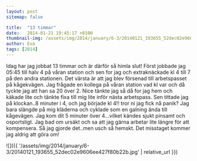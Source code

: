 ```yaml
---
layout: post
sitemap: false

title:  "13 timmar"
date:   2014-01-21 19:45:17 +0100
thumbnail-img: /assets/img/2014/january/6-3/20140121_193655_52dec02e9606ee427f80b22b.jpg
author: Eva
tags: [2014]
---
```


Idag har jag jobbat 13 timmar och är därför så himla slut! Först jobbade jag 05:45 till halv 4 på våran station och sen for jag och extraknäckade kl 4 till 7 på den andra stationen. Det värsta är att jag blev försenad till arbetspasset på kågekvägen. Jag frågade en kollega på våran station vad kl var och då tyckte jag att han sa 20 över 2. Nice tänkte jag så då for jag hem och käkade lite och tänkte fixa till mig lite inför nästa arbetspass. Sen tittade jag på klockan..8 minuter i 4, och jag började kl 4!! tror ni jag fick nå panik? Jag bara slängde på mig kläderna och cyklade som en galning ända till kågevägen. Jag kom dit 5 minuter över 4...vilket kändes sjukt pinsamt och osportsligt. Jag bad om ursäkt och sa att jag gärna arbetar lite längre för att kompensera. Så jag gjorde det..men usch så hemskt. Det misstaget kommer jag aldrig att göra om!

![]({{ '/assets/img/2014/january/6-3/20140121_193655_52dec02e9606ee427f80b22b.jpg'  | relative_url }})

